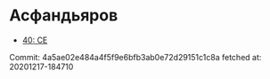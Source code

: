 # Асфандьяров
- [40: CE](40.md)

Commit: 4a5ae02e484a4f5f9e6bfb3ab0e72d29151c1c8a
 fetched at: 20201217-184710
